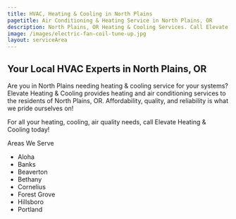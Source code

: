 ```yaml
---
title: HVAC, Heating & Cooling in North Plains
pagetitle: Air Conditioning & Heating Service in North Plains, OR
description: North Plains, OR Heating & Cooling Services. Call Elevate Heating & Cooling today to schedule your service.
image: /images/electric-fan-coil-tune-up.jpg
layout: serviceArea
---
```


## Your Local HVAC Experts in North Plains, OR

Are you in North Plains needing heating & cooling service for your systems? Elevate Heating & Cooling provides heating and air conditioning services to the residents of North Plains, OR. Affordability, quality, and reliability is what we pride ourselves on!

For all your heating, cooling, air quality needs, call Elevate Heating & Cooling today!

Areas We Serve

- Aloha
- Banks
- Beaverton
- Bethany
- Cornelius
- Forest Grove
- Hillsboro
- Portland